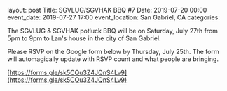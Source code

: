 layout: post
Title: SGVLUG/SGVHAK BBQ #7
Date: 2019-07-20 00:00
event_date: 2019-07-27 17:00
event_location: San Gabriel, CA
categories: 

The SGVLUG & SGVHAK potluck BBQ will be on Saturday, July 27th from 5pm to 9pm to Lan's house in the city of San Gabriel. 

Please RSVP on the Google form below by Thursday, July 25th.  The form will automagically update with RSVP count and what people are bringing.

[https://forms.gle/sk5CQu3Z4JQnS4Lv9](https://forms.gle/sk5CQu3Z4JQnS4Lv9)
